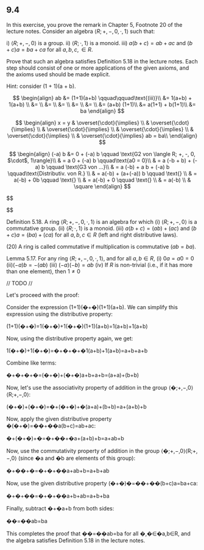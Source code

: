 
## 9.4
In this exercise, you prove the remark in Chapter 5, Footnote 20 of the lecture notes. Consider an algebra $\langle R; +, -, 0, \cdot, 1\rangle$ such that:

i) $\langle R; +, -, 0\rangle$ is a group.
ii) $\langle R; \cdot, 1\rangle$ is a monoid.
iii) $a(b + c) = ab + ac$ and $(b + c)a = ba + ca$ for all $a, b, c, \in R$.

Prove that such an algebra satisfies Definition 5.18 in the lecture notes. Each step should consist of one or more applications of the given axioms, and the axioms used should be made explicit.

Hint: consider (1 + 1)(a + b).


$$
\begin{align}
ab &= (1+1)(a+b) \qquad\qquad\text{(iii)}\\
&= 1(a+b) + 1(a+b) \\
&= \\
&= \\
&= \\
&= \\
&= \\
&= (a+b) (1+1)\\
&= a(1+1) + b(1+1)\\
&= ba
\end{align}
$$



$$
\begin{align}
x = y & \overset{\cdot}{\implies} \\
& \overset{\cdot}{\implies} \\
& \overset{\cdot}{\implies} \\
& \overset{\cdot}{\implies} \\
& \overset{\cdot}{\implies} \\
& \overset{\cdot}{\implies} ab = ba\\
\end{align}
$$






$$
\begin{align}
(-a) b &= 0 + (-a) b \qquad \text{G2 von \langle R; +, -, 0, $\cdot$, 1\rangle}\\
& = a 0 + (-a) b \qquad\text{a0 = 0}\\
& = a (-b + b) + (-a) b \qquad \text{G3 von ...}\\
& = a (-b) + a b + (-a) b \qquad\text{Distributiv. von R.} \\
& = a(-b) + (a+(-a)) b \qquad \text{} \\
& = a(-b) + 0b \qquad \text{} \\
& = a(-b) + 0 \qquad \text{} \\
& = a(-b) \\
& \square
\end{align}
$$



$$

$$




Definition 5.18.
A ring $\langle R; +, -, 0, \cdot, 1\rangle$ is an algebra for which
(i) $\langle R; +, -, 0\rangle$ is a commutative group.
(ii) $\langle R; \cdot, 1\rangle$ is a monoid.
(iii) $a(b + c) = (ab) + (ac)$ and $(b + c)a = (ba) + (ca)$ for all $a, b, c \in R$ (left and right distributive laws).

(20) A ring is called commutative if multiplication is commutative $(ab = ba)$.








Lemma 5.17. For any ring $\langle R; +, -, 0, \cdot, 1\rangle$, and for all $a, b \in R$,
(i) $0a = a0 = 0$
(ii)$(−a)b = −(ab)$
(iii) $(−a)(−b) = ab$
(iv) If $R$ is non-trivial (i.e., if it has more than one element), then $1 \neq 0$







// TODO //


Let's proceed with the proof:

Consider the expression (1+1)(�+�)(1+1)(a+b). We can simplify this expression using the distributive property:

(1+1)(�+�)=1(�+�)+1(�+�)(1+1)(a+b)=1(a+b)+1(a+b)

Now, using the distributive property again, we get:

1(�+�)+1(�+�)=�+�+�+�1(a+b)+1(a+b)=a+b+a+b

Combine like terms:

�+�+�+�=(�+�)+(�+�)a+b+a+b=(a+a)+(b+b)

Now, let's use the associativity property of addition in the group ⟨�;+,−,0⟩⟨R;+,−,0⟩:

(�+�)+(�+�)=�+(�+�)+�(a+a)+(b+b)=a+(a+b)+b

Now, apply the given distributive property �(�+�)=��+��a(b+c)=ab+ac:

�+(�+�)+�=�+��+�a+(a+b)+b=a+ab+b

Now, use the commutativity property of addition in the group ⟨�;+,−,0⟩⟨R;+,−,0⟩ (since �a and �b are elements of this group):

�+��+�=�+�+��a+ab+b=a+b+ab

Now, use the given distributive property (�+�)�=��+��(b+c)a=ba+ca:

�+�+��=�+�+��a+b+ab=a+b+ba

Finally, subtract �+�a+b from both sides:

��=��ab=ba

This completes the proof that ��=��ab=ba for all �,�∈�a,b∈R, and the algebra satisfies Definition 5.18 in the lecture notes.







